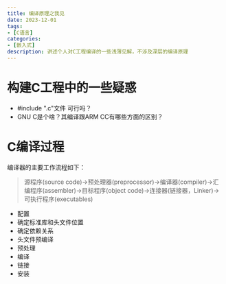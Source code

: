 ```yaml
---
title: 编译原理之我见
date: 2023-12-01
tags:
- [C语言]
categories:
- [嵌入式]
description: 讲述个人对C工程编译的一些浅薄见解，不涉及深层的编译原理
---
```


# 构建C工程中的一些疑惑

- #include ".c"文件 可行吗？
- GNU C是个啥？其编译跟ARM CC有哪些方面的区别？



# C编译过程

编译器的主要工作流程如下：
>源程序(source code)→预处理器(preprocessor)→编译器(compiler)→汇编程序(assembler)→目标程序(object code)→连接器(链接器，Linker)→可执行程序(executables)


- 配置
- 确定标准库和头文件位置
- 确定依赖关系
- 头文件预编译
- 预处理
- 编译
- 链接
- 安装

